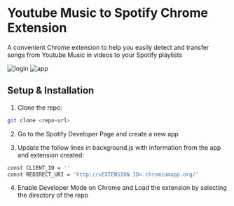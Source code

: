 # Youtube Music to Spotify Chrome Extension

A convenient Chrome extension to help you easily detect and transfer songs from Youtube Music in videos to your Spotify playlists

![login](https://github.com/rtorc777/youtube-to-spotify-extension/assets/133179555/04aaf891-c33a-4b5a-9863-16cfa16a0210) 
![app](https://github.com/rtorc777/youtube-to-spotify-extension/assets/133179555/c36f708d-c8d8-4329-98f0-7ba45ae7b022)

## Setup & Installation

1) Clone the repo:
```bash
git clone <repo-url>
```

2) Go to the Spotify Developer Page and create a new app

3) Update the follow lines in background.js with information from the app and extension created:
```bash
const CLIENT_ID = '' 
const REDIRECT_URI = 'http://<EXTENSION ID>.chromiumapp.org/'
```

4) Enable Developer Mode on Chrome and Load the extension by selecting the directory of the repo
